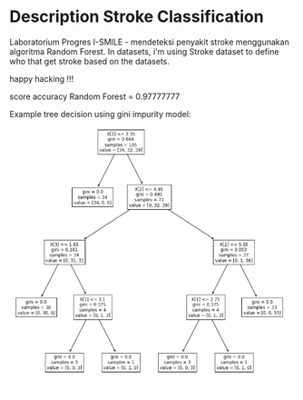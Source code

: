 # Description Stroke Classification
Laboratorium Progres I-SMILE - mendeteksi penyakit stroke menggunakan algoritma Random Forest. In datasets, i'm using Stroke dataset to define who that get stroke based on the datasets.

happy hacking !!!

score accuracy Random Forest = 0.97777777

Example tree decision using gini impurity model:

![alt text](https://github.com/vh4/Compare_classification_randomForest_and_decisionTree/blob/master/img.png)
